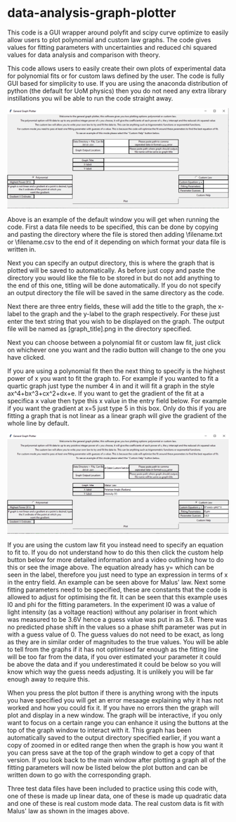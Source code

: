 # data-analysis-graph-plotter
This code is a GUI wrapper around polyfit and scipy curve optimize to easily allow users to plot polynomial and custom law graphs. The code gives values for fitting parameters with uncertainties and reduced chi squared values for data analysis and comparison with theory.

This code allows users to easily create their own plots of experimental data for polynomial fits or for custom laws defined by the user. The code is fully GUI based for simplicity to use. If you are using the anaconda distribution of python (the default for UoM physics) then you do not need any extra library instillations you wil be able to run the code straight away.

![Image of UI](https://raw.githubusercontent.com/utting98/data-analysis-graph-plotter/master/ExampleImage.png)

Above is an example of the default window you will get when running the code. First a data file needs to be specified, this can be done by copying and pasting the directory where the file is stored then adding \filename.txt or \filename.csv to the end of it depending on which format your data file is written in.

Next you can specify an output directory, this is where the graph that is plotted will be saved to automatically. As before just copy and paste the directory you would like the file to be stored in but do not add anything to the end of this one, titling will be done automatically. If you do not specify an output directory the file will be saved in the same directory as the code.

Next there are three entry fields, these will add the title to the graph, the x-label to the graph and the y-label to the graph respectively. For these just enter the text string that you wish to be displayed on the graph. The output file will be named as [graph_title].png in the directory specified.

Next you can choose between a polynomial fit or custom law fit, just click on whichever one you want and the radio button will change to the one you have clicked.

If you are using a polynomial fit then the next thing to specify is the highest power of x you want to fit the graph to. For example if you wanted to fit a quartic graph just type the number 4 in and it will fit a graph in the style ax^4+bx^3+cx^2+dx+e. If you want to get the gradient of the fit at a specifica x value then type this x value in the entry field below. For example if you want the gradient at x=5 just type 5 in this box. Only do this if you are fitting a graph that is not linear as a linear graph will give the gradient of the whole line by default.

![Custom Formatting](https://raw.githubusercontent.com/utting98/data-analysis-graph-plotter/master/CustomExampleImage.png)

If you are using the custom law fit you instead need to specify an equation to fit to. If you do not understand how to do this then click the custom help button below for more detailed information and a video outlining how to do this or see the image above. The equation  already has y= which can be seen in the label, therefore you just need to type an expression in terms of x in the entry field. An example can be seen above for Malus' law. Next some fitting parameters need to be specified, these are constants that the code is allowed to adjust for optimising the fit. It can be seen that this example uses I0 and phi for the fitting parameters. In the experiment I0 was a value of light intensity (as a voltage reaction) without any polariser in front which was measured to be 3.6V hence a guess value was put in as 3.6. There was no predicted phase shift in the values so a phase shift parameter was put in with a guess value of 0. The guess values do not need to be exact, as long as they are in similar order of magnitudes to the true values. You will be able to tell from the graphs if it has not optimised far enough as the fitting line will be too far from the data, if you over estimated your parameter it could be above the data and if you underestimated it could be below so you will know which way the guess needs adjusting. It is unlikely you will be far enough away to require this.

When you press the plot button if there is anything wrong with the inputs you have specified you will get an error mesaage explaining why it has not worked and how you could fix it. If you have no errors then the graph will plot and display in a new window. The graph will be interactive, if you only want to focus on a certain range you can enhance it using the buttons at the top of the graph window to interact with it. This graph has been automatically saved to the output directory specified earlier, if you want a copy of zoomed in or edited range then when the graph is how you want it you can press save at the top of the graph window to get a copy of that version. If you look back to the main window after plotting a graph all of the fitting parameters will now be listed below the plot button and can be written down to go with the corresponding graph.

Three test data files have been included to practice using this code with, one of these is made up linear data, one of these is made up quadratic data and one of these is real custom mode data. The real custom data is fit with Malus' law as shown in the images above.
